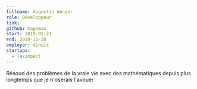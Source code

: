 ```yaml
---
fullname: Augustin Wenger
role: Développeur
link:
github: magemax
start: 2019-01-21
end: 2019-11-20
employer: dinsic
startups:
  - leximpact
---
```


Résoud des problèmes de la vraie vie avec des mathématiques depuis plus longtemps que je n'oserais l'avouer
